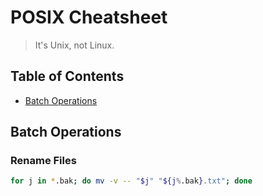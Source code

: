 # POSIX Cheatsheet

> It's Unix, not Linux.

## Table of Contents

- [Batch Operations](#batch-operations)

## Batch Operations

### Rename Files
```sh
for j in *.bak; do mv -v -- "$j" "${j%.bak}.txt"; done
```
